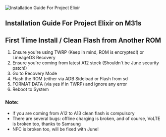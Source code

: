 ![Installation Guide For Project Elixir](https://i.imgur.com/3UmK6nS.png "Installation")

## Installation Guide For Project Elixir on M31s

## First Time Install / Clean Flash from Another ROM

1. Ensure you're using TWRP (Keep in mind, ROM is encrypted!) or LineageOS Recovery
2. Ensure you're coming from latest A12 stock (Shouldn't be June security patch!)
3. Go to Recovery Mode
4. Flash the ROM (either via ADB Sideload or Flash from sd
5. FORMAT DATA (via yes if in TWRP) and ignore any error
6. Reboot to System

### Note: 
- If you are coming from A12 to A13 clean flash is compulsory
- There are several bugs: offline charging is broken, and of course, VoLTE is broken too, thanks to Samsung
- NFC is broken too, will be fixed with June!
